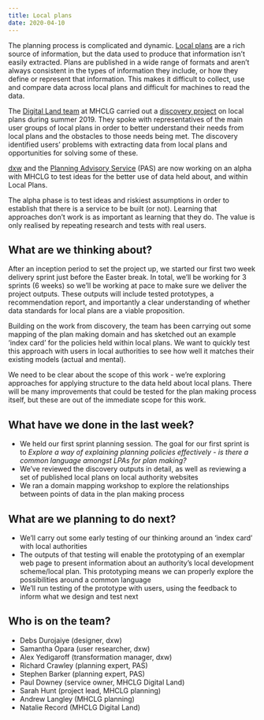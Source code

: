 ```yaml
---
title: Local plans
date: 2020-04-10
---
```


The planning process is complicated and dynamic. [Local plans](https://www.gov.uk/guidance/local-plans) are a rich source of information, but the data used to produce that information isn’t easily extracted. Plans are published in a wide range of formats and aren’t always consistent in the types of information they include, or how they define or represent that information. This makes it difficult to collect, use and compare data across local plans and difficult for machines to read the data.

The [Digital Land team](https://digital-land.github.io/) at MHCLG carried out a [discovery project](https://digital-land.github.io/project/local-plans/discovery/) on local plans during summer 2019. They spoke with representatives of the main user groups of local plans in order to better understand their needs from local plans and the obstacles to those needs being met. The discovery identified users’ problems with extracting data from local plans and opportunities for solving some of these.

[dxw](https://www.dxw.com/) and the [Planning Advisory Service](https://www.local.gov.uk/pas) (PAS) are now working on an alpha with MHCLG to test ideas for the better use of data held about, and within Local Plans.

The alpha phase is to test ideas and riskiest assumptions in order to establish that there is a service to be built (or not). Learning that approaches don’t work is as important as learning that they do. The value is only realised by repeating research and tests with real users.

## What are we thinking about?

After an inception period to set the project up, we started our first two week delivery sprint just before the Easter break. In total, we’ll be working for 3 sprints (6 weeks) so we’ll be working at pace to make sure we deliver the project outputs. These outputs will include tested prototypes, a recommendation report, and importantly a clear understanding of whether data standards for local plans are a viable proposition.

Building on the work from discovery, the team has been carrying out some mapping of the plan making domain and has sketched out an example ‘index card’ for the policies held within local plans. We want to quickly test this approach with users in local authorities to see how well it matches their existing models (actual and mental).

We need to be clear about the scope of this work - we’re exploring approaches for applying structure to the data held about local plans. There will be many improvements that could be tested for the plan making process itself, but these are out of the immediate scope for this work.

## What have we done in the last week?

* We held our first sprint planning session. The goal for our first sprint is to _Explore a way of explaining planning policies effectively - is there a common language amongst LPAs for plan making?_
* We’ve reviewed the discovery outputs in detail, as well as reviewing a set of published local plans on local authority websites
* We ran a domain mapping workshop to explore the relationships between points of data in the plan making process

## What are we planning to do next?

* We’ll carry out some early testing of our thinking around an ‘index card’ with local authorities
* The outputs of that testing will enable the prototyping of an exemplar web page to present information about an authority’s local development scheme/local plan. This prototyping means we can properly explore the possibilities around a common language
* We’ll run testing of the prototype with users, using the feedback to inform what we design and test next

## Who is on the team?

* Debs Durojaiye (designer, dxw)
* Samantha Opara (user researcher, dxw)
* Alex Yedigaroff (transformation manager, dxw)
* Richard Crawley (planning expert, PAS)
* Stephen Barker (planning expert, PAS)
* Paul Downey (service owner, MHCLG Digital Land)
* Sarah Hunt (project lead, MHCLG planning)
* Andrew Langley (MHCLG planning)
* Natalie Record (MHCLG Digital Land)
